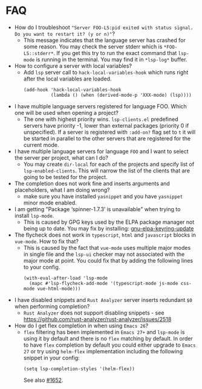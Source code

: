 # FAQ

  - How do I troubleshoot `"Server FOO-LS:pid exited with status signal. Do you want to restart it? (y or n)"`?
      - This message indicates that the language server has crashed for some reason. You may check the server stderr which is `*FOO-LS::stderr*`. If you get this try to run the exact command that `lsp-mode` is running in the terminal. You may find it in `*lsp-log*` buffer.
  - How to configure a server with local variables?
      - Add `lsp` server call to `hack-local-variables-hook` which runs right after the local variables are loaded.
        ```elisp
        (add-hook 'hack-local-variables-hook
                  (lambda () (when (derived-mode-p 'XXX-mode) (lsp))))
        ```
  - I have multiple language servers registered for language FOO. Which one will be used when opening a project?
      - The one with highest priority wins. `lsp-clients.el` predefined servers have priority -1, lower than external packages (priority 0 if unspecified). If a server is registered with `:add-on?` flag set to `t` it will be started in parallel to the other servers that are registered for the current mode.
  - I have multiple language servers for language `FOO` and I want to select the server per project, what can I do?
      - You may create `dir-local` for each of the projects and specify list of `lsp-enabled-clients`. This will narrow the list of the clients that are going to be tested for the project.
  - The completion does not work fine and inserts arguments and placeholders, what I am doing wrong?
      - make sure you have installed `yasnippet` and you have `yasnippet` minor mode enabled.
  - I am getting "Package ‘spinner-1.7.3’ is unavailable" when trying to install `lsp-mode`.
      - This is caused by GPG keys used by the ELPA package manager not being up to date. You may fix by installing: [gnu-elpa-keyring-update](https://elpa.gnu.org/packages/gnu-elpa-keyring-update.html)
  - The flycheck does not work in `typescript`, `html` and `javascript` blocks in `vue-mode`. How to fix that?
      - This is caused by the fact that `vue-mode` uses multiple major modes in single file and the `lsp-ui` checker may not associated with the major mode at point. You could fix that by adding the following lines to your config.
        ```elisp
        (with-eval-after-load 'lsp-mode
          (mapc #'lsp-flycheck-add-mode '(typescript-mode js-mode css-mode vue-html-mode)))
        ```
  - I have disabled snippets and `Rust Analyzer` server inserts redundant `$0` when performing completion?
      - `Rust Analyzer` does not support disabling snippets - see <https://github.com/rust-analyzer/rust-analyzer/issues/2518>
  - How do I get flex completion in when using `Emacs 26`?
      - `flex` filtering has been implemented in `Emacs 27+` and `lsp-mode` is using it by default and there is no `flex` matching by default. In order to have `flex` completion by default you could either upgrade to `Emacs 27` or try using `helm-flex` implementation including the following snippet in your config:
        ``` elisp
        (setq lsp-completion-styles '(helm-flex))
        ```
        See also
        [\#1652](https://github.com/emacs-lsp/lsp-mode/issues/1652).
